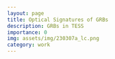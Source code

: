 ```yaml
---
layout: page
title: Optical Signatures of GRBs
description: GRBs in TESS
importance: 0
img: assets/img/230307a_lc.png
category: work
---
```


